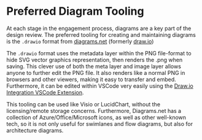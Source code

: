 # Preferred Diagram Tooling

At each stage in the engagement process, diagrams are a key part of the design review.
The preferred tooling for creating and maintaining diagrams is the `.drawio` format from [diagrams.net](http://diagrams.net) (formerly [draw.io](http://draw.io))

The `.drawio` format uses the metadata layer within the PNG file-format to hide SVG vector graphics representation, then renders the .png when saving.
This clever use of both the meta layer and image layer allows anyone to further edit the PNG file.
It also renders like a normal PNG in browsers and other viewers, making it easy to transfer and embed.
Furthermore, it can be edited within VSCode very easily using the [Draw.io Integration VSCode Extension](https://marketplace.visualstudio.com/items?itemName=hediet.vscode-drawio).

This tooling can be used like Visio or LucidChart, without the licensing/remote storage concerns.
Furthermore, Diagrams.net has a collection of Azure/Office/Microsoft icons, as well as other well-known tech, so it is not only useful for swimlanes and flow diagrams, but also for architecture diagrams.
